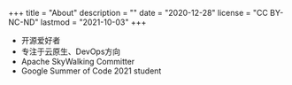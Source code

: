 +++
title = "About"
description = ""
date = "2020-12-28"
license = "CC BY-NC-ND"
lastmod = "2021-10-03"
+++

+ 开源爱好者
+ 专注于云原生、DevOps方向
+ Apache SkyWalking Committer
+ Google Summer of Code 2021 student
